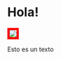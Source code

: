 <h1>Hola!</h1>
<img src="https://edcpilares.com.mx/recursos/imagenes/java.png" style="border: 5px solid red;">
<p>Esto es un texto</p>